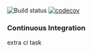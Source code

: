 ![Build status](https://travis-ci.org/yarikzgurovskiy/libci.svg?branch=master)
[![codecov](https://codecov.io/gh/yarikzgurovskiy/Continuous-Integration/branch/master/graph/badge.svg)](https://codecov.io/gh/yarikzgurovskiy/Continuous-Integration)


### Continuous Integration
extra ci task
